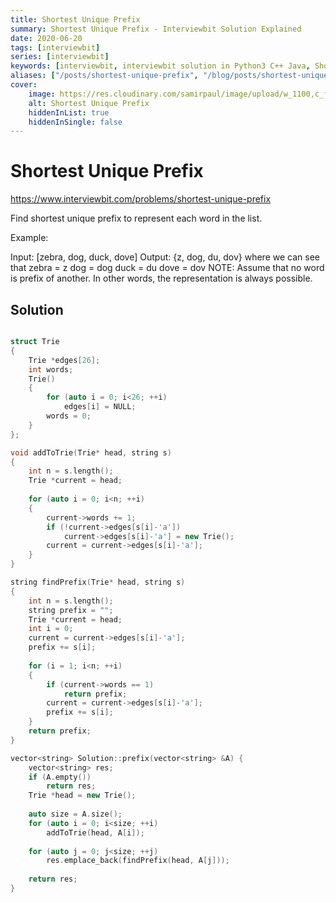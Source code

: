 ```yaml
---
title: Shortest Unique Prefix
summary: Shortest Unique Prefix - Interviewbit Solution Explained
date: 2020-06-20
tags: [interviewbit]
series: [interviewbit]
keywords: [interviewbit, interviewbit solution in Python3 C++ Java, Shortest Unique Prefix solution]
aliases: ["/posts/shortest-unique-prefix", "/blog/posts/shortest-unique-prefix", "/shortest-unique-prefix"]
cover:
    image: https://res.cloudinary.com/samirpaul/image/upload/w_1100,c_fit,co_rgb:FFFFFF,l_text:Arial_70_bold:Shortest Unique Prefix - Solution Explained/problem-solving.webp
    alt: Shortest Unique Prefix
    hiddenInList: true
    hiddenInSingle: false
---
```


# Shortest Unique Prefix

https://www.interviewbit.com/problems/shortest-unique-prefix


Find shortest unique prefix to represent each word in the list.

Example:

Input: [zebra, dog, duck, dove]
Output: {z, dog, du, dov}
where we can see that
zebra = z
dog = dog
duck = du
dove = dov
 NOTE: Assume that no word is prefix of another. In other words, the representation is always possible.
 
## Solution

```cpp

struct Trie
{
    Trie *edges[26];
    int words;
    Trie()
    {
        for (auto i = 0; i<26; ++i)
            edges[i] = NULL;
        words = 0;
    }
};

void addToTrie(Trie* head, string s)
{
    int n = s.length();
    Trie *current = head;
    
    for (auto i = 0; i<n; ++i)
    {
        current->words += 1;
        if (!current->edges[s[i]-'a'])
            current->edges[s[i]-'a'] = new Trie();
        current = current->edges[s[i]-'a'];
    }
}

string findPrefix(Trie* head, string s)
{
    int n = s.length();
    string prefix = "";
    Trie *current = head;
    int i = 0;
    current = current->edges[s[i]-'a'];
    prefix += s[i];
    
    for (i = 1; i<n; ++i)
    {
        if (current->words == 1)
            return prefix;
        current = current->edges[s[i]-'a'];
        prefix += s[i];
    }
    return prefix;
}

vector<string> Solution::prefix(vector<string> &A) {
    vector<string> res;
    if (A.empty())
        return res;
    Trie *head = new Trie();
    
    auto size = A.size();
    for (auto i = 0; i<size; ++i)
        addToTrie(head, A[i]);
        
    for (auto j = 0; j<size; ++j)
        res.emplace_back(findPrefix(head, A[j]));
    
    return res;
}
```